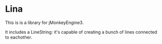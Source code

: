 # Lina
This is is a library for jMonkeyEngine3.

It includes a LineString: it's capable of creating a bunch of lines connected to eachother.
